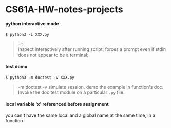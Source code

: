 # CS61A-HW-notes-projects
#### python interactive mode    
`$ python3 -i XXX.py`    
> -i:    
> inspect interactively after running script; forces a prompt even if stdin does not appear to be a terminal;
          
#### test domo               
`$ python3 -m doctest -v XXX.py`
> -m doctest -v
> simulate session, demo the example in function's doc. Invoke the doc test module on a particular `.py` file.       

#### local variable 'x' referenced before assignment      
you can't have the same local and a global name at the same time, in a function


